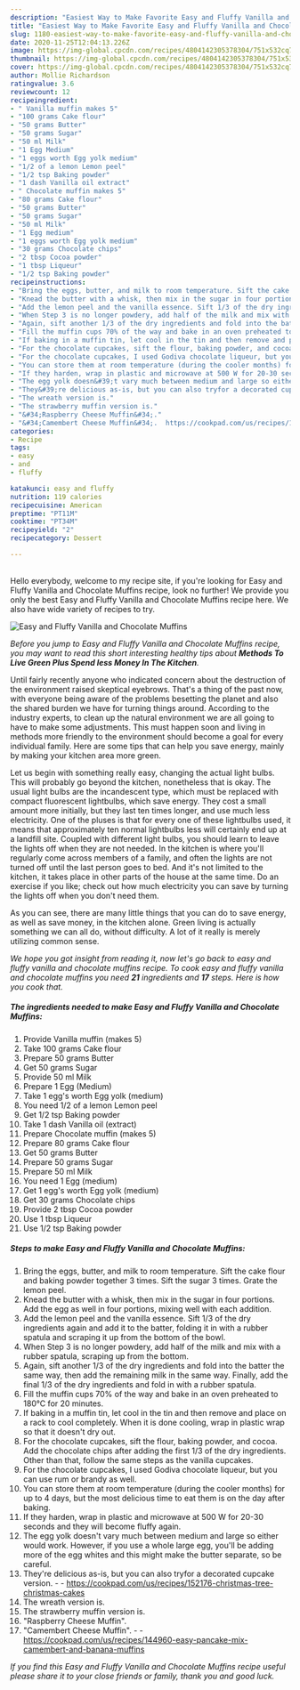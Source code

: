 ```yaml
---
description: "Easiest Way to Make Favorite Easy and Fluffy Vanilla and Chocolate Muffins"
title: "Easiest Way to Make Favorite Easy and Fluffy Vanilla and Chocolate Muffins"
slug: 1180-easiest-way-to-make-favorite-easy-and-fluffy-vanilla-and-chocolate-muffins
date: 2020-11-25T12:04:13.226Z
image: https://img-global.cpcdn.com/recipes/4804142305378304/751x532cq70/easy-and-fluffy-vanilla-and-chocolate-muffins-recipe-main-photo.jpg
thumbnail: https://img-global.cpcdn.com/recipes/4804142305378304/751x532cq70/easy-and-fluffy-vanilla-and-chocolate-muffins-recipe-main-photo.jpg
cover: https://img-global.cpcdn.com/recipes/4804142305378304/751x532cq70/easy-and-fluffy-vanilla-and-chocolate-muffins-recipe-main-photo.jpg
author: Mollie Richardson
ratingvalue: 3.6
reviewcount: 12
recipeingredient:
- " Vanilla muffin makes 5"
- "100 grams Cake flour"
- "50 grams Butter"
- "50 grams Sugar"
- "50 ml Milk"
- "1 Egg Medium"
- "1 eggs worth Egg yolk medium"
- "1/2 of a lemon Lemon peel"
- "1/2 tsp Baking powder"
- "1 dash Vanilla oil extract"
- " Chocolate muffin makes 5"
- "80 grams Cake flour"
- "50 grams Butter"
- "50 grams Sugar"
- "50 ml Milk"
- "1 Egg medium"
- "1 eggs worth Egg yolk medium"
- "30 grams Chocolate chips"
- "2 tbsp Cocoa powder"
- "1 tbsp Liqueur"
- "1/2 tsp Baking powder"
recipeinstructions:
- "Bring the eggs, butter, and milk to room temperature. Sift the cake flour and baking powder together 3 times. Sift the sugar 3 times. Grate the lemon peel."
- "Knead the butter with a whisk, then mix in the sugar in four portions. Add the egg as well in four portions, mixing well with each addition."
- "Add the lemon peel and the vanilla essence. Sift 1/3 of the dry ingredients again and add it to the batter, folding it in with a rubber spatula and scraping it up from the bottom of the bowl."
- "When Step 3 is no longer powdery, add half of the milk and mix with a rubber spatula, scraping up from the bottom."
- "Again, sift another 1/3 of the dry ingredients and fold into the batter the same way, then add the remaining milk in the same way. Finally, add the final 1/3 of the dry ingredients and fold in with a rubber spatula."
- "Fill the muffin cups 70% of the way and bake in an oven preheated to 180℃ for 20 minutes."
- "If baking in a muffin tin, let cool in the tin and then remove and place on a rack to cool completely. When it is done cooling, wrap in plastic wrap so that it doesn&#39;t dry out."
- "For the chocolate cupcakes, sift the flour, baking powder, and cocoa. Add the chocolate chips after adding the first 1/3 of the dry ingredients. Other than that, follow the same steps as the vanilla cupcakes."
- "For the chocolate cupcakes, I used Godiva chocolate liqueur, but you can use rum or brandy as well."
- "You can store them at room temperature (during the cooler months) for up to 4 days, but the most delicious time to eat them is on the day after baking."
- "If they harden, wrap in plastic and microwave at 500 W for 20-30 seconds and they will become fluffy again."
- "The egg yolk doesn&#39;t vary much between medium and large so either would work. However, if you use a whole large egg, you&#39;ll be adding more of the egg whites and this might make the butter separate, so be careful."
- "They&#39;re delicious as-is, but you can also tryfor a decorated cupcake version.  https://cookpad.com/us/recipes/152176-christmas-tree-christmas-cakes"
- "The wreath version is."
- "The strawberry muffin version is."
- "&#34;Raspberry Cheese Muffin&#34;."
- "&#34;Camembert Cheese Muffin&#34;.  https://cookpad.com/us/recipes/144960-easy-pancake-mix-camembert-and-banana-muffins"
categories:
- Recipe
tags:
- easy
- and
- fluffy

katakunci: easy and fluffy 
nutrition: 119 calories
recipecuisine: American
preptime: "PT11M"
cooktime: "PT34M"
recipeyield: "2"
recipecategory: Dessert

---
```

<br>
Hello everybody, welcome to my recipe site, if you're looking for Easy and Fluffy Vanilla and Chocolate Muffins recipe, look no further! We provide you only the best Easy and Fluffy Vanilla and Chocolate Muffins recipe here. We also have wide variety of recipes to try.
<br>


![Easy and Fluffy Vanilla and Chocolate Muffins](https://img-global.cpcdn.com/recipes/4804142305378304/751x532cq70/easy-and-fluffy-vanilla-and-chocolate-muffins-recipe-main-photo.jpg)

<i>Before you jump to Easy and Fluffy Vanilla and Chocolate Muffins recipe, you may want to read this short interesting healthy tips about 
<strong>Methods To Live Green Plus Spend less Money In The Kitchen</strong>.</i>
</br>

Until fairly recently anyone who indicated concern about the destruction of the environment raised skeptical eyebrows. That's a thing of the past now, with everyone being aware of the problems besetting the planet and also the shared burden we have for turning things around. According to the industry experts, to clean up the natural environment we are all going to have to make some adjustments. This must happen soon and living in methods more friendly to the environment should become a goal for every individual family. Here are some tips that can help you save energy, mainly by making your kitchen area more green.

Let us begin with something really easy, changing the actual light bulbs. This will probably go beyond the kitchen, nonetheless that is okay. The usual light bulbs are the incandescent type, which must be replaced with compact fluorescent lightbulbs, which save energy. They cost a small amount more initially, but they last ten times longer, and use much less electricity. One of the pluses is that for every one of these lightbulbs used, it means that approximately ten normal lightbulbs less will certainly end up at a landfill site. Coupled with different light bulbs, you should learn to leave the lights off when they are not needed. In the kitchen is where you'll regularly come across members of a family, and often the lights are not turned off until the last person goes to bed. And it's not limited to the kitchen, it takes place in other parts of the house at the same time. Do an exercise if you like; check out how much electricity you can save by turning the lights off when you don't need them.

As you can see, there are many little things that you can do to save energy, as well as save money, in the kitchen alone. Green living is actually something we can all do, without difficulty. A lot of it really is merely utilizing common sense.


<i>We hope you got insight from reading it, now let's go back to easy and fluffy vanilla and chocolate muffins recipe. To cook easy and fluffy vanilla and chocolate muffins you need <strong>21</strong> ingredients and <strong>17</strong> steps. Here is how you cook that.
</i>

##### The ingredients needed to make Easy and Fluffy Vanilla and Chocolate Muffins:

1. Provide  Vanilla muffin (makes 5)
1. Take 100 grams Cake flour
1. Prepare 50 grams Butter
1. Get 50 grams Sugar
1. Provide 50 ml Milk
1. Prepare 1 Egg (Medium)
1. Take 1 egg&#39;s worth Egg yolk (medium)
1. You need 1/2 of a lemon Lemon peel
1. Get 1/2 tsp Baking powder
1. Take 1 dash Vanilla oil (extract)
1. Prepare  Chocolate muffin (makes 5)
1. Prepare 80 grams Cake flour
1. Get 50 grams Butter
1. Prepare 50 grams Sugar
1. Prepare 50 ml Milk
1. You need 1 Egg (medium)
1. Get 1 egg&#39;s worth Egg yolk (medium)
1. Get 30 grams Chocolate chips
1. Provide 2 tbsp Cocoa powder
1. Use 1 tbsp Liqueur
1. Use 1/2 tsp Baking powder


##### Steps to make Easy and Fluffy Vanilla and Chocolate Muffins:

1. Bring the eggs, butter, and milk to room temperature. Sift the cake flour and baking powder together 3 times. Sift the sugar 3 times. Grate the lemon peel.
1. Knead the butter with a whisk, then mix in the sugar in four portions. Add the egg as well in four portions, mixing well with each addition.
1. Add the lemon peel and the vanilla essence. Sift 1/3 of the dry ingredients again and add it to the batter, folding it in with a rubber spatula and scraping it up from the bottom of the bowl.
1. When Step 3 is no longer powdery, add half of the milk and mix with a rubber spatula, scraping up from the bottom.
1. Again, sift another 1/3 of the dry ingredients and fold into the batter the same way, then add the remaining milk in the same way. Finally, add the final 1/3 of the dry ingredients and fold in with a rubber spatula.
1. Fill the muffin cups 70% of the way and bake in an oven preheated to 180℃ for 20 minutes.
1. If baking in a muffin tin, let cool in the tin and then remove and place on a rack to cool completely. When it is done cooling, wrap in plastic wrap so that it doesn&#39;t dry out.
1. For the chocolate cupcakes, sift the flour, baking powder, and cocoa. Add the chocolate chips after adding the first 1/3 of the dry ingredients. Other than that, follow the same steps as the vanilla cupcakes.
1. For the chocolate cupcakes, I used Godiva chocolate liqueur, but you can use rum or brandy as well.
1. You can store them at room temperature (during the cooler months) for up to 4 days, but the most delicious time to eat them is on the day after baking.
1. If they harden, wrap in plastic and microwave at 500 W for 20-30 seconds and they will become fluffy again.
1. The egg yolk doesn&#39;t vary much between medium and large so either would work. However, if you use a whole large egg, you&#39;ll be adding more of the egg whites and this might make the butter separate, so be careful.
1. They&#39;re delicious as-is, but you can also tryfor a decorated cupcake version. -  - https://cookpad.com/us/recipes/152176-christmas-tree-christmas-cakes
1. The wreath version is.
1. The strawberry muffin version is.
1. &#34;Raspberry Cheese Muffin&#34;.
1. &#34;Camembert Cheese Muffin&#34;. -  - https://cookpad.com/us/recipes/144960-easy-pancake-mix-camembert-and-banana-muffins


<i>If you find this Easy and Fluffy Vanilla and Chocolate Muffins recipe useful please share it to your close friends or family, thank you and good luck.</i>
